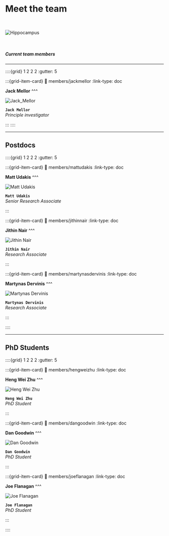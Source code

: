 # Meet the team

&nbsp;

![Hippocampus](../img/Lab_photo_2022.jpeg)

&nbsp;

##### Current team members

---

::::{grid} 1 2 2 2
:gutter: 5

:::{grid-item-card}
:link: members/jackmellor
:link-type: doc

**Jack Mellor**
^^^

![`Jack_Mellor`](../img/members/jackdartmoorhead.jpg)

**`Jack Mellor`**  
_Principle investigator_  

:::
::::

---

## Postdocs

::::{grid} 1 2 2 2
:gutter: 5


:::{grid-item-card}
:link: members/mattudakis
:link-type: doc

**Matt Udakis**
^^^

![Matt Udakis](../img/members/mattudakis.jpg)

**`Matt Udakis`**  
_Senior Research Associate_  

<!--[<i class="fa-brands fa-orcid" style="color: #6eee5d;"></i>](https://www.orcid.org)-->

:::

:::{grid-item-card}
:link: members/jithinnair
:link-type: doc

**Jithin Nair**
^^^

![Jithin Nair](../img/members/jithin.jpg)

**`Jithin Nair`**  
_Research Associate_  

:::

:::{grid-item-card}
:link: members/martynasdervinis
:link-type: doc

**Martynas Dervinis**
^^^

![Martynas Dervinis](https://www.beckenhamrunning.co.uk/wp-content/uploads/2020/02/Person-silhouette.png)

**`Martynas Dervinis`**  
_Research Associate_  

:::

::::

---

## PhD Students

::::{grid} 1 2 2 2
:gutter: 5


:::{grid-item-card}
:link: members/hengweizhu
:link-type: doc

**Heng Wei Zhu** 
^^^

![Heng Wei Zhu](https://www.beckenhamrunning.co.uk/wp-content/uploads/2020/02/Person-silhouette.png)

**`Heng Wei Zhu`**  
_PhD Student_  

:::


:::{grid-item-card}
:link: members/dangoodwin
:link-type: doc

**Dan Goodwin** 
^^^

![Dan Goodwin](https://www.beckenhamrunning.co.uk/wp-content/uploads/2020/02/Person-silhouette.png)

**`Dan Goodwin`**  
_PhD Student_  

:::


:::{grid-item-card}
:link: members/joeflanagan
:link-type: doc

**Joe Flanagan** 
^^^

![Joe Flanagan](https://www.beckenhamrunning.co.uk/wp-content/uploads/2020/02/Person-silhouette.png)

**`Joe Flanagan`**  
_PhD Student_  

:::

::::